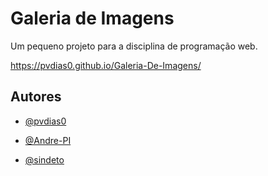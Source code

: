 
# Galeria de Imagens

Um pequeno projeto para a disciplina de programação web.

https://pvdias0.github.io/Galeria-De-Imagens/

## Autores

- [@pvdias0](https://www.github.com/pvdias0)

- [@Andre-PI](https://www.github.com/Andre-PI)

- [@sindeto](https://www.github.com/sindeto)

